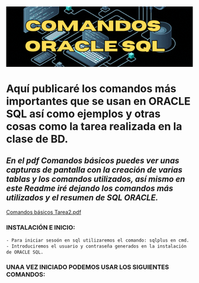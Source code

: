 ![](./Media_BD/COMANDOS.gif)

# Aquí publicaré los comandos más importantes que se usan en ORACLE SQL así como ejemplos y otras cosas como la tarea realizada en la clase de BD.

## *En el pdf Comandos básicos puedes ver unas capturas de pantalla con la creación de varias tablas y los comandos utilizados, así mismo en este Readme iré dejando los comandos más utilizados y el resumen de SQL ORACLE.*
  [Comandos básicos Tarea2.pdf](https://github.com/tecxion/Bases-de-datos-Oracle/blob/main/Comandos%20b%C3%A1sicos%20Tarea2.pdf)


  ### INSTALACIÓN E INICIO:
    - Para iniciar sesoón en sql utilizaremos el comando: sqlplus en cmd.
    - Introduciremos el usuario y contraseña generados en la instalación de ORACLE SQL.

  ### UNAA VEZ INICIADO PODEMOS USAR LOS SIGUIENTES COMANDOS:
  
    

